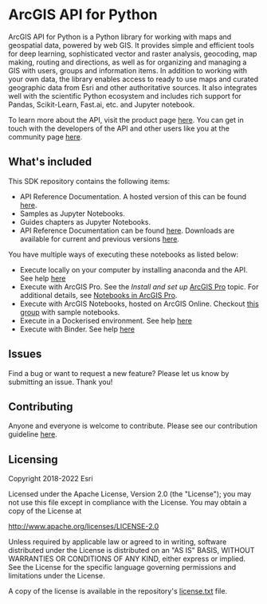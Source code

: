 # ArcGIS API for Python
ArcGIS API for Python is a Python library for working with maps and geospatial data, powered by web GIS. It provides simple and efficient tools for deep learning, sophisticated vector and raster analysis, geocoding, map making, routing and directions, as well as for organizing and managing a GIS with users, groups and information items. In addition to working with your own data, the library enables access to ready to use maps and curated geographic data from Esri and other authoritative sources. It also integrates well with the scientific Python ecosystem and includes rich support for Pandas, Scikit-Learn, Fast.ai, etc. and Jupyter notebook.

To learn more about the API, visit the product page [here](https://developers.arcgis.com/python/). You can get in touch with the developers of the API and other users like you at the community page [here](https://geonet.esri.com/groups/arcgis-python-api/).

## What's included
This SDK repository contains the following items:
* API Reference Documentation. A hosted version of this can be found [here](https://developers.arcgis.com/python/api-reference/).
* Samples as Jupyter Notebooks.
* Guides chapters as Jupyter Notebooks.
* API Reference Documentation can be found [here](https://developers.arcgis.com/python/api-reference/).  Downloads are available for current and previous versions [here](https://developers.arcgis.com/downloads/#python).

You have multiple ways of executing these notebooks as listed below:

 - Execute locally on your computer by installing anaconda and the API. See help [here](https://developers.arcgis.com/python/guide/anaconda/)
 - Execute with ArcGIS Pro. See the _Install and set up_ [ArcGIS Pro](https://developers.arcgis.com/python/guide/arcgis-pro/) topic. For additional details, see [Notebooks in ArcGIS Pro](https://pro.arcgis.com/en/pro-app/latest/arcpy/get-started/pro-notebooks.htm).
 - Execute with ArcGIS Notebooks, hosted on ArcGIS Online. Checkout [this group](https://www.arcgis.com/home/group.html?id=2464da88f55e45d89aedcae843167f51#overview) with sample notebooks.
 - Execute in a Dockerised environment. See help [here](https://developers.arcgis.com/python/guide/install-and-set-up/#installation-as-a-docker-image)
 - Execute with Binder. See help [here](https://mybinder.org/)

## Issues

Find a bug or want to request a new feature?  Please let us know by submitting an issue.  Thank you!

## Contributing

Anyone and everyone is welcome to contribute. Please see our contribution guideline [here](https://github.com/Esri/arcgis-python-api/wiki/How-to-contribute-samples-and-guide-chapters).

## Licensing
Copyright 2018-2022 Esri

Licensed under the Apache License, Version 2.0 (the "License");
you may not use this file except in compliance with the License.
You may obtain a copy of the License at

   http://www.apache.org/licenses/LICENSE-2.0

Unless required by applicable law or agreed to in writing, software
distributed under the License is distributed on an "AS IS" BASIS,
WITHOUT WARRANTIES OR CONDITIONS OF ANY KIND, either express or implied.
See the License for the specific language governing permissions and
limitations under the License.

A copy of the license is available in the repository's [license.txt](https://github.com/Esri/arcgis-python-api/blob/master/license.txt) file.
